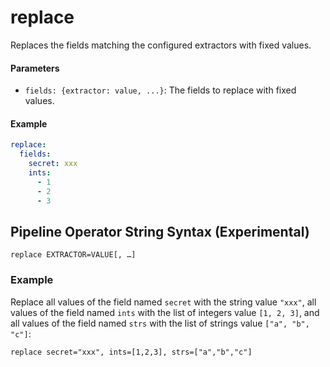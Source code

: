 # replace

Replaces the fields matching the configured extractors with fixed values.

#### Parameters

- `fields: {extractor: value, ...}`: The fields to replace with fixed values.

#### Example

```yaml
replace:
  fields:
    secret: xxx
    ints:
      - 1
      - 2
      - 3
```

## Pipeline Operator String Syntax (Experimental)

```
replace EXTRACTOR=VALUE[, …]
```

### Example

Replace all values of the field named `secret` with the string value `"xxx"`,
all values of the field named `ints` with the list of integers value
`[1, 2, 3]`, and all values of the field named `strs` with the list of strings
value `["a", "b", "c"]`:

```
replace secret="xxx", ints=[1,2,3], strs=["a","b","c"]
```
